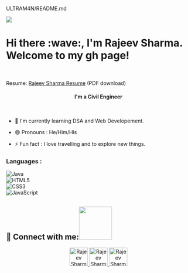ULTRAM4N/README.md
<p align="left"><img src = "https://ardas-it.com/uploads/images/blogs/giph.gif" &auto=format&fit=crop&w=975&h=300&q=80"><br>
 




<h1 align ="left" boldness="lighter"> Hi there :wave:, I'm Rajeev Sharma. Welcome to my gh page! <br>  </h1> <br>
  
Resume:  [Rajeev Sharma Resume](https://bit.ly/3ao5cIQ) (PDF download)<br>


<h4 align="center">I'm a Civil Engineer </h4><br>


                                                      
- :seedling:   I'm currently learning DSA and Web Developement. <br>
  
- :smile: Pronouns : He/Him/His<br>

- :zap: Fun fact : I love travelling and to explore new things.<br>

### Languages :<br>

![Java](https://img.shields.io/badge/Java-ED8B00?style=for-the-badge&logo=java&logoColor=white)<br>
![HTML5](https://img.shields.io/badge/HTML5-E34F26?style=for-the-badge&logo=html5&logoColor=white)<br>
![CSS3](https://img.shields.io/badge/CSS3-1572B6?style=for-the-badge&logo=css3&logoColor=white)<br>
![JavaScript](https://img.shields.io/badge/-JavaScript-black?style=flat-square&logo=javascript)<br>

## 🔎 Connect with me:<img width="90px" src="https://media0.giphy.com/media/xT9DPIlGnuHpr2yObu/giphy.gif?cid=ecf05e47hl94uua4z5o5p2ottqtjc7a8nwvevdko5s579lrb&rid=giphy.gif&ct=g" />
<p align="center">
<a href ="https://www.linkedin.com/in/rajeevsh307"><img width="auto" height="50"  src="https://static.adweek.com/adweek.com-prod/wp-content/uploads/2019/06/LI-bug-CONTENT-2019.jpg" alt="Rajeev Sharma"> </a>
<a href="https://twitter.com/RAjeev_307"><img width="auto" height="50" src="https://th.bing.com/th/id/R.4fd5bc151d032f2e16b92f032ae6fb02?rik=ReJQix%2fYrKgeXw&riu=http%3a%2f%2flogok.org%2fwp-content%2fuploads%2f2014%2f08%2fTwitter-logo-bird_logo_2012.png&ehk=%2fm%2fj3zBDsMNBXd4I77UkMaA%2bUg%2b6uE%2fBIUXoHnbw7SU%3d&risl=&pid=ImgRaw&r=0" alt="Rajeev Sharma"> </a>
<a href ="https://www.hackerrank.com/rajeevsh2916"><img width="auto" height="50"  src="https://cdn.cybrhome.com/media/website/live/icon/icon_hackerrank.com_2fa4f2.png" alt="Rajeev Sharma"> </a>
</p><br>
  
<!--
**ULTRAM4N** is a ✨ _special_ ✨ repository because its `README.md` (this file) appears on your GitHub profile.
 
Here are some ideas to get you started:
 
- 🔭 I'm currently working on ...
- 🌱 I'm currently learning ...
- 👯 I'm looking to collaborate on ...
- 🤔 I'm looking for help with ...
- 💬 Ask me about ...
- 📫 How to reach me: ...
- 😄 Pronouns: ...
- ⚡ Fun fact: ...
-->











